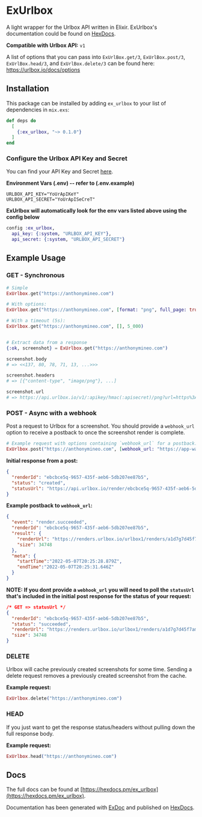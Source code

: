 # ExUrlbox

  A light wrapper for the Urlbox API written in Elixir. ExUrlbox's documentation could be found on [HexDocs](https://hexdocs.pm/ex_urlbox).

  **Compatible with Urlbox API:** `v1`

  A list of options that you can pass into `ExUrlBox.get/3`, `ExUrlBox.post/3`, `ExUrlBox.head/3`, and `ExUrlBox.delete/3` can be found here:
  https://urlbox.io/docs/options


## Installation
This package can be installed by adding `ex_urlbox` to your list of dependencies in `mix.exs`:

```elixir
def deps do
  [
    {:ex_urlbox, "~> 0.1.0"}
  ]
end
```

### Configure the Urlbox API Key and Secret
You can find your API Key and Secret [here](https://urlbox.io/dashboard/api).

**Environment Vars (.env) -- refer to (.env.example)**
```
URLBOX_API_KEY="YoUrApIKeY"
URLBOX_API_SECRET="YoUrApISeCreT"
```

**ExUrlbox will automatically look for the env vars listed above using the config below**
```elixir
config :ex_urlbox,
  api_key: {:system, "URLBOX_API_KEY"},
  api_secret: {:system, "URLBOX_API_SECRET"}
```



## Example Usage

### GET - Synchronous
  ```elixir
  # Simple
  ExUrlbox.get("https://anthonymineo.com")

  # With options:
  ExUrlbox.get("https://anthonymineo.com", [format: "png", full_page: true])

  # With a timeout (5s):
  ExUrlbox.get("https://anthonymineo.com", [], 5_000)


  # Extract data from a response
  {:ok, screenshot} = ExUrlbox.get("https://anthonymineo.com")

  screenshot.body
  # => <<137, 80, 78, 71, 13, ...>>>

  screenshot.headers
  # => [{"content-type", "image/png"}, ...]

  screenshot.url
  # => https://api.urlbox.io/v1/:apikey/hmac(:apisecret)/png?url=https%3A%2F%2Fwww.google.com&width=1024&height=768

  ```

### POST - Async with a webhook
  Post a request to Urlbox for a screenshot.
  You should provide a `webhook_url` option to receive a postback to once the screenshot render is complete.
  ```elixir
  # Example request with options containing `webhook_url` for a postback:
  ExUrlbox.post("https://anthonymineo.com", [webhook_url: "https://app-waiting-for-incoming-post.com/"])
  ```

  **Initial response from a post:**
  ```json
  {
    "renderId": "ebcbce5q-9657-435f-aeb6-5db207ee87b5",
    "status": "created",
    "statusUrl": "https://api.urlbox.io/render/ebcbce5q-9657-435f-aeb6-5db207ee87b5"
  }
```

**Example postback to `webhook_url`:**
```json
{
  "event": "render.succeeded",
  "renderId": "ebcbce5q-9657-435f-aeb6-5db207ee87b5",
  "result": {
    "renderUrl": "https://renders.urlbox.io/urlbox1/renders/a1d7g7d45f7am5a0a69cd3de/2022/5/7/ebcbce5q-9657-435f-aeb6-5db207ee87b5.png",
    "size": 34748
  },
  "meta": {
    "startTime":"2022-05-07T20:25:28.879Z",
    "endTime":"2022-05-07T20:25:31.646Z"
  }
}
```


**NOTE: If you dont provide a `webhook_url` you will need to poll the `statusUrl` that's included in the initial post response for the status of your request:**
```json
/* GET => statusUrl */
{
  "renderId": "ebcbce5q-9657-435f-aeb6-5db207ee87b5",
  "status":	"succeeded",
  "renderUrl": "https://renders.urlbox.io/urlbox1/renders/a1d7g7d45f7am5a0a69cd3de/2022/5/7/ebcbce5q-9657-435f-aeb6-5db207ee87b5.png",
  "size": 34748
}
```

### DELETE
Urlbox will cache previously created screenshots for some time. Sending a delete request removes a previously created screenshot from the cache.

**Example request:**
```elixir
ExUrlbox.delete("https://anthonymineo.com")
```

### HEAD
If you just want to get the response status/headers without pulling down the full response body.

**Example request:**
```elixir
ExUrlbox.head("https://anthonymineo.com")
```






## Docs
The full docs can be found at [https://hexdocs.pm/ex_urlbox](https://hexdocs.pm/ex_urlbox).

Documentation has been generated with [ExDoc](https://github.com/elixir-lang/ex_doc)
and published on [HexDocs](https://hexdocs.pm).
